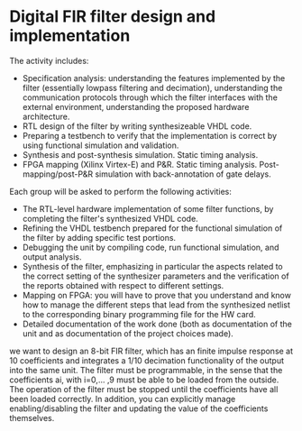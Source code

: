 # Digital FIR filter design and implementation
The activity includes:
- Specification analysis: understanding the features implemented by the filter (essentially lowpass filtering and decimation), understanding the communication protocols through which
the filter interfaces with the external environment, understanding the proposed hardware
architecture.
- RTL design of the filter by writing synthesizeable VHDL code.
- Preparing a testbench to verify that the implementation is correct by using functional
simulation and validation.
- Synthesis and post-synthesis simulation. Static timing analysis.
- FPGA mapping (Xilinx Virtex-E) and P&R. Static timing analysis. Post-mapping/post-P&R
simulation with back-annotation of gate delays.


Each group will be asked to perform the following activities:
- The RTL-level hardware implementation of some filter functions, by completing the filter's
synthesized VHDL code.
- Refining the VHDL testbench prepared for the functional simulation of the filter by adding
specific test portions.
- Debugging the unit by compiling code, run functional simulation, and output analysis.
- Synthesis of the filter, emphasizing in particular the aspects related to the correct setting of
the synthesizer parameters and the verification of the reports obtained with respect to
different settings.
- Mapping on FPGA: you will have to prove that you understand and know how to manage
the different steps that lead from the synthesized netlist to the corresponding binary
programming file for the HW card.
- Detailed documentation of the work done (both as documentation of the unit and as
documentation of the project choices made).

we want to design an 8-bit FIR filter, which has an finite impulse response at 10 
coefficients and integrates a 1/10 decimation functionality of the output into the same unit. The 
filter must be programmable, in the sense that the coefficients ai, with i=0,... ,9 must be able to be 
loaded from the outside. The operation of the filter must be stopped until the coefficients have all 
been loaded correctly. In addition, you can explicitly manage enabling/disabling the filter and 
updating the value of the coefficients themselves.

